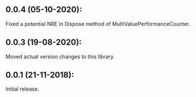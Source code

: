 ## 0.0.4 (05-10-2020):

Fixed a potential NRE in Dispose method of MultiValuePerformanceCounter.

## 0.0.3 (19-08-2020):

Moved actual version changes to this library.

## 0.0.1 (21-11-2018):

Initial release.